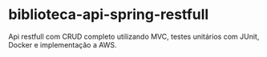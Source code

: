 # biblioteca-api-spring-restfull
Api restfull com CRUD completo utilizando MVC, testes unitários com JUnit, Docker e implementação a AWS.
